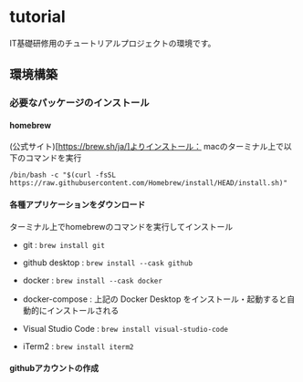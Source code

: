 # tutorial
IT基礎研修用のチュートリアルプロジェクトの環境です。

## 環境構築

### 必要なパッケージのインストール

#### homebrew
(公式サイト)[https://brew.sh/ja/]よりインストール：
macのターミナル上で以下のコマンドを実行
```
/bin/bash -c "$(curl -fsSL https://raw.githubusercontent.com/Homebrew/install/HEAD/install.sh)"
```

#### 各種アプリケーションをダウンロード
ターミナル上でhomebrewのコマンドを実行してインストール

- git : `brew install git`

- github desktop : `brew install --cask github`
- docker : `brew install --cask docker`
- docker-compose : 上記の Docker Desktop をインストール・起動すると自動的にインストールされる

- Visual Studio Code : `brew install visual-studio-code`
- iTerm2 : `brew install iterm2`

#### githubアカウントの作成

